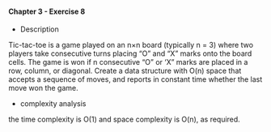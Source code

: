 #### Chapter 3 - Exercise 8
* Description

Tic-tac-toe is a game played on an n×n board (typically n = 3) where two
players take consecutive turns placing “O” and “X” marks onto the board cells.
The game is won if n consecutive “O” or ‘X” marks are placed in a row, column,
or diagonal. Create a data structure with O(n) space that accepts a sequence
of moves, and reports in constant time whether the last move won the game.

* complexity analysis

the time complexity is O(1) and space complexity is O(n), as required. 





